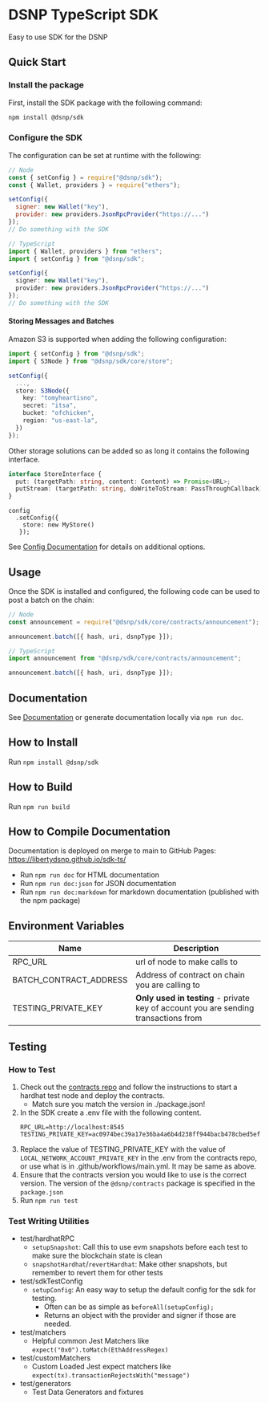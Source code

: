 # DSNP TypeScript SDK

Easy to use SDK for the DSNP

## Quick Start

### Install the package

First, install the SDK package with the following command:

```bash
npm install @dsnp/sdk
```

### Configure the SDK

The configuration can be set at runtime with the following:

```js
// Node
const { setConfig } = require("@dsnp/sdk");
const { Wallet, providers } = require("ethers");

setConfig({
  signer: new Wallet("key"),
  provider: new providers.JsonRpcProvider("https://...")
});
// Do something with the SDK
```

```typescript
// TypeScript
import { Wallet, providers } from "ethers";
import { setConfig } from "@dsnp/sdk";

setConfig({
  signer: new Wallet("key"),
  provider: new providers.JsonRpcProvider("https://...")
});
// Do something with the SDK
```

#### Storing Messages and Batches

Amazon S3 is supported when adding the following configuration:
```typescript
import { setConfig } from "@dsnp/sdk";
import { S3Node } from "@dsnp/sdk/core/store";

setConfig({
  ...,
  store: S3Node({
    key: "tomyheartisno",
    secret: "itsa",
    bucket: "ofchicken",
    region: "us-east-la",
  })
});
```
Other storage solutions can be added so as long it contains the following interface.
```typescript
interface StoreInterface {
  put: (targetPath: string, content: Content) => Promise<URL>;
  putStream: (targetPath: string, doWriteToStream: PassThroughCallback) => Promise<URL>;
}
```

```
config
  .setConfig({
    store: new MyStore()
   });
```

See [Config Documentation](https://libertydsnp.github.io/sdk-ts/interfaces/config_config.config.html) for details on additional options.

## Usage

Once the SDK is installed and configured, the following code can be used to post a batch on the chain:

```js
// Node
const announcement = require("@dsnp/sdk/core/contracts/announcement");

announcement.batch([{ hash, uri, dsnpType }]);
```

```typescript
// TypeScript
import announcement from "@dsnp/sdk/core/contracts/announcement";

announcement.batch([{ hash, uri, dsnpType }]);
```

## Documentation

See [Documentation](https://libertydsnp.github.io/sdk-ts/) or generate documentation locally via `npm run doc`.

## How to Install

Run `npm install @dsnp/sdk`

## How to Build

Run `npm run build`

## How to Compile Documentation

Documentation is deployed on merge to main to GitHub Pages: https://libertydsnp.github.io/sdk-ts/

- Run `npm run doc` for HTML documentation
- Run `npm run doc:json` for JSON documentation
- Run `npm run doc:markdown` for markdown documentation (published with the npm package)

## Environment Variables

| Name                   | Description                                                                         |
| ---------------------- | ----------------------------------------------------------------------------------- |
| RPC_URL                | url of node to make calls to                                                        |
| BATCH_CONTRACT_ADDRESS | Address of contract on chain you are calling to                                     |
| TESTING_PRIVATE_KEY    | **Only used in testing** - private key of account you are sending transactions from |

## Testing

### How to Test
1. Check out the [contracts repo](https://github.com/LibertyDSNP/contracts) and follow the instructions to start a hardhat test node and deploy the contracts.
   - Match sure you match the version in ./package.json!
1. In the SDK create a .env file with the following content.
    ```shell
    RPC_URL=http://localhost:8545
    TESTING_PRIVATE_KEY=ac0974bec39a17e36ba4a6b4d238ff944bacb478cbed5efcae784d7bf4f2ff80
    ```
1.  Replace the value of TESTING_PRIVATE_KEY with the value of `LOCAL_NETWORK_ACCOUNT_PRIVATE_KEY` in the .env from the contracts repo, or use what is in .github/workflows/main.yml. It may be same as above. 
1. Ensure that the contracts version you would like to use is the correct version. The version of the `@dsnp/contracts` package is specified in the `package.json` 
1. Run `npm run test`

### Test Writing Utilities

- test/hardhatRPC
  - `setupSnapshot`: Call this to use evm snapshots before each test to make sure the blockchain state is clean
  - `snapshotHardhat`/`revertHardhat`: Make other snapshots, but remember to revert them for other tests
- test/sdkTestConfig
  - `setupConfig`: An easy way to setup the default config for the sdk for testing.
    - Often can be as simple as `beforeAll(setupConfig);`
    - Returns an object with the provider and signer if those are needed.
- test/matchers
  - Helpful common Jest Matchers like `expect("0x0").toMatch(EthAddressRegex)`
- test/customMatchers
  - Custom Loaded Jest expect matchers like `expect(tx).transactionRejectsWith("message")`
- test/generators
  - Test Data Generators and fixtures
